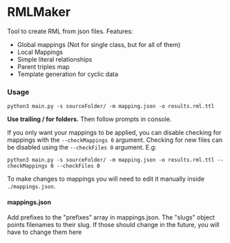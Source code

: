 # RMLMaker
Tool to create RML from json files.
Features:

- Global mappings (Not for single class, but for all of them)
- Local Mappings
- Simple literal relationships
- Parent triples map
- Template generation for cyclic data

### Usage
```
python3 main.py -s sourceFolder/ -m mapping.json -o results.rml.ttl
``` 
**Use trailing / for folders.** Then follow prompts in console. 

If you only want your mappings to be applied, you can disable checking for mappings with the `--checkMappings 0` argument. Checking for new files can be disabled using the `--checkFiles 0` argument. E.g:

```
python3 main.py -s sourceFolder/ -m mapping.json -o results.rml.ttl --checkMappings 0 --checkFiles 0
```


To make changes to mappings you will need to edit it manually inside `./mappings.json`.

#### mappings.json

Add prefixes to the "prefixes" array in mappings.json. The "slugs" object points filenames to their slug. If those should change in the future, you will have to change them here